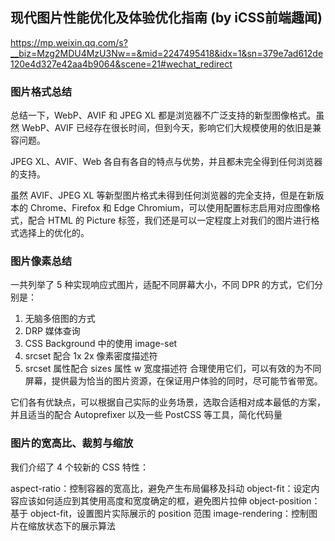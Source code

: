 ## 现代图片性能优化及体验优化指南 (by iCSS前端趣闻)
https://mp.weixin.qq.com/s?__biz=Mzg2MDU4MzU3Nw==&mid=2247495418&idx=1&sn=379e7ad612de120e4d327e42aa4b9064&scene=21#wechat_redirect

### 图片格式总结

总结一下，WebP、AVIF 和 JPEG XL 都是浏览器不广泛支持的新型图像格式。虽然 WebP、AVIF 已经存在很长时间，但到今天，影响它们大规模使用的依旧是兼容问题。

JPEG XL、AVIF、Web 各自有各自的特点与优势，并且都未完全得到任何浏览器的支持。

虽然 AVIF、JPEG XL 等新型图片格式未得到任何浏览器的完全支持，但是在新版本的 Chrome、Firefox 和 Edge Chromium，可以使用配置标志启用对应图像格式，配合 HTML 的 Picture 标签，我们还是可以一定程度上对我们的图片进行格式选择上的优化的。


### 图片像素总结
一共列举了 5 种实现响应式图片，适配不同屏幕大小，不同 DPR 的方式，它们分别是：

1. 无脑多倍图的方式
2. DRP 媒体查询
3. CSS Background 中的使用 image-set
4. srcset 配合 1x 2x 像素密度描述符
5. srcset 属性配合 sizes 属性 w 宽度描述符
合理使用它们，可以有效的为不同屏幕，提供最为恰当的图片资源，在保证用户体验的同时，尽可能节省带宽。

它们各有优缺点，可以根据自己实际的业务场景，选取合适相对成本最低的方案，并且适当的配合 Autoprefixer 以及一些 PostCSS 等工具，简化代码量

### 图片的宽高比、裁剪与缩放
我们介绍了 4 个较新的 CSS 特性：

aspect-ratio：控制容器的宽高比，避免产生布局偏移及抖动
object-fit：设定内容应该如何适应到其使用高度和宽度确定的框，避免图片拉伸
object-position：基于 object-fit，设置图片实际展示的 position 范围
image-rendering：控制图片在缩放状态下的展示算法
